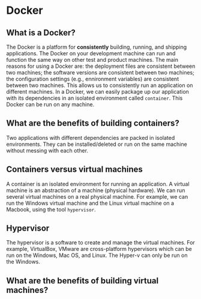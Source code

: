 # Docker
## What is a Docker?
The Docker is a platform for **consistently** building, running, and shipping applications. The Docker on your development machine can run and function the same way on other test and product machines. The main reasons for using a Docker are: the deployment files are consistent between two machines; the software versions are consistent between two machines; the configuration settings (e.g., ennironment variables) are consistent between two machines. This allows us to consistently run an application on different machines. In a Docker, we can easily package up our application with its dependencies in an isolated environment called `container`. This Docker can be run on any machine. 

## What are the benefits of building containers?
Two applications with different dependencies are packed in isolated environments. They can be installed/deleted or run on the same machine without messing with each other.

## Containers versus virtual machines
A container is an isolated environment for running an application. A virtual machine is an abstraction of a machine (physical hardware). We can run several virtual machines on a real physical machine. For example, we can run the Windows virtual machine and the Linux virtual machine on a Macbook, using the tool `hypervisor`. 

## Hypervisor
The hypervisor is a software to create and manage the virtual machines. For example, VirtualBox, VMware are cross-platform hypervisors which can be run on the Windows, Mac OS, and Linux. The Hyper-v can only be run on the Windows. 

## What are the benefits of building virtual machines?
